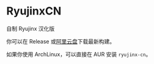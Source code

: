 # RyujinxCN
自制 Ryujinx 汉化版

你可以在 Release 或[阿里云盘](https://pan.yidaozhan.gq/ns_emu_helper/RyujinxCNBuilds/)下载最新构建。

如果你使用 ArchLinux，可以直接在 AUR 安装 `ryujinx-cn`。
